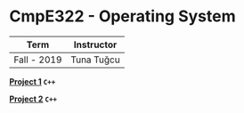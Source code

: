 # CmpE322 - Operating System

Term | Instructor
-----| ----------
Fall - 2019 | Tuna Tuğcu



**[Project 1](https://github.com/bekir96/BOUN_PROJECTS/tree/master/CMPE322/Project1) `C++`**

**[Project 2](https://github.com/bekir96/BOUN_PROJECTS/tree/master/CMPE322/Project2) `C++`**


